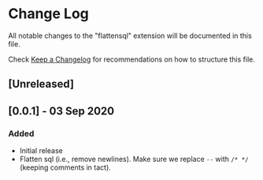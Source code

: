 # Change Log

All notable changes to the "flattensql" extension will be documented in this file.

Check [Keep a Changelog](http://keepachangelog.com/) for recommendations on how to structure this file.

## [Unreleased]

## [0.0.1] - 03 Sep 2020
### Added
- Initial release
- Flatten sql (i.e., remove newlines). Make sure we replace `--` with `/* */` (keeping comments in tact).